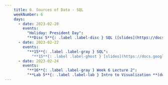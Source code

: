 ```yaml
---
    title: 6. Sources of Data - SQL
    weekNumber: 6
    days:
      - date: 2023-02-20
        events:
          "Holiday: President Day":
          "**Disc 5**{: .label .label-disc } SQL ([slides](https://docs.google.com/presentation/d/1D1BfjNRbeL97p4fC4GxHpTqrMc7bskMPpd-57PoSceM/edit?usp=sharing)) ([video](https://kaltura.berkeley.edu/media/ECON+148%2C+DIS+102+%28Spring+2023%29/1_19brm5ec/288222162))":
      - date: 2023-02-22
        events:
          "**15**{: .label .label-gray } SQL":
            "**15**{: .label .label-ghost } [slides](https://docs.google.com/presentation/d/18AMI2S4_dB6RW1Yw99tmHjdoyJzwQ9SPUOYHCqhf794/edit?usp=sharing) • video • code: [Basics](https://datahub.berkeley.edu/hub/user-redirect/git-pull?repo=https%3A%2F%2Fgithub.com%2FUCB-Econ-148%2Fsp23-student&branch=main&urlpath=lab%2Ftree%2Fsp23-student%2Flec%2FLec6-1%2FData100_basicSQL.ipynb), [Soda](https://datahub.berkeley.edu/hub/user-redirect/git-pull?repo=https%3A%2F%2Fgithub.com%2FUCB-Econ-148%2Fsp23-student&branch=main&urlpath=lab%2Ftree%2Fsp23-student%2Flec%2FLec6-1%2FSQL_Soda_EVD.ipynb)"
      - date: 2023-02-24
        events:
          "**16**{: .label .label-gray } Week 6 Lecture 2":
          "**Lab 5**{: .label .label-lab } Intro to Visualization **(due Mar. 7)**":         
---
```

